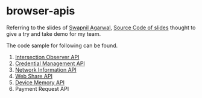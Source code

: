 # browser-apis

Referring to the slides of [Swapnil Agarwal](https://gitpitch.com/swapagarwal/new-kids-in-browserland), [Source Code of slides](https://github.com/swapagarwal/new-kids-in-browserland/) thought to give a try and take demo for my team.

The code sample for following can be found.

1. [Intersection Observer API](./intersection-observer-api.html)
2. [Credential Management API](./credential-management-api.html)
3. [Network Information API](./network-information-api.html)
4. [Web Share API](./web-share-api.html)
5. [Device Memory API](./device-memory-api.html)
6. Payment Request API

